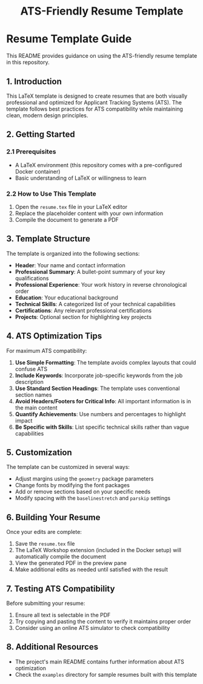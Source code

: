 <h1 align="center">ATS-Friendly Resume Template</h1>

# Resume Template Guide

This README provides guidance on using the ATS-friendly resume template in this repository.

## 1. Introduction

This LaTeX template is designed to create resumes that are both visually professional and optimized for Applicant Tracking Systems (ATS). The template follows best practices for ATS compatibility while maintaining clean, modern design principles.

## 2. Getting Started

### 2.1 Prerequisites

- A LaTeX environment (this repository comes with a pre-configured Docker container)
- Basic understanding of LaTeX or willingness to learn

### 2.2 How to Use This Template

1. Open the `resume.tex` file in your LaTeX editor
2. Replace the placeholder content with your own information
3. Compile the document to generate a PDF

## 3. Template Structure

The template is organized into the following sections:

- **Header**: Your name and contact information
- **Professional Summary**: A bullet-point summary of your key qualifications
- **Professional Experience**: Your work history in reverse chronological order
- **Education**: Your educational background
- **Technical Skills**: A categorized list of your technical capabilities
- **Certifications**: Any relevant professional certifications
- **Projects**: Optional section for highlighting key projects

## 4. ATS Optimization Tips

For maximum ATS compatibility:

1. **Use Simple Formatting**: The template avoids complex layouts that could confuse ATS
2. **Include Keywords**: Incorporate job-specific keywords from the job description
3. **Use Standard Section Headings**: The template uses conventional section names
4. **Avoid Headers/Footers for Critical Info**: All important information is in the main content
5. **Quantify Achievements**: Use numbers and percentages to highlight impact
6. **Be Specific with Skills**: List specific technical skills rather than vague capabilities

## 5. Customization

The template can be customized in several ways:

- Adjust margins using the `geometry` package parameters
- Change fonts by modifying the font packages
- Add or remove sections based on your specific needs
- Modify spacing with the `baselinestretch` and `parskip` settings

## 6. Building Your Resume

Once your edits are complete:

1. Save the `resume.tex` file
2. The LaTeX Workshop extension (included in the Docker setup) will automatically compile the document
3. View the generated PDF in the preview pane
4. Make additional edits as needed until satisfied with the result

## 7. Testing ATS Compatibility

Before submitting your resume:

1. Ensure all text is selectable in the PDF
2. Try copying and pasting the content to verify it maintains proper order
3. Consider using an online ATS simulator to check compatibility

## 8. Additional Resources

- The project's main README contains further information about ATS optimization
- Check the `examples` directory for sample resumes built with this template 